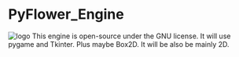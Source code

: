 # PyFlower_Engine
![logo](https://github.com/kaitabuchi314/pyflower_engine/assets/93952418/d79f79ca-3d45-4e29-b891-c83371f37575)
This engine is open-source under the GNU license. It will use pygame and Tkinter. Plus maybe Box2D. It will be also be mainly 2D.
